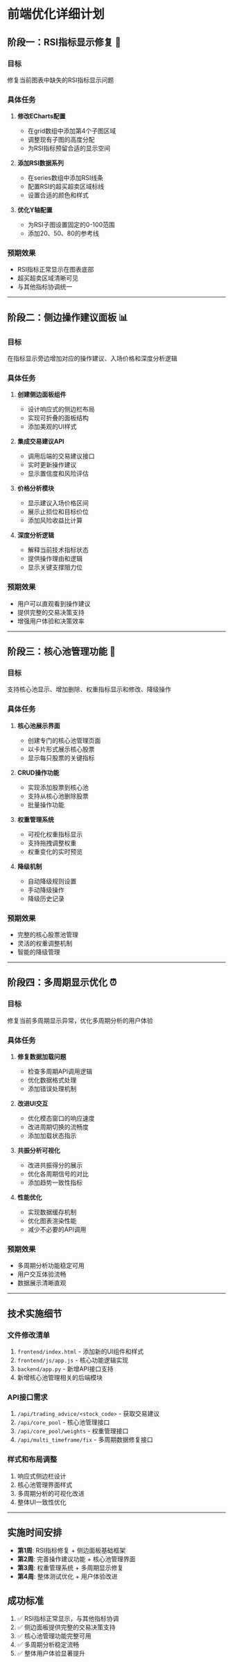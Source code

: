 # 前端优化详细计划

## 阶段一：RSI指标显示修复 🔧

### 目标
修复当前图表中缺失的RSI指标显示问题

### 具体任务
1. **修改ECharts配置**
   - 在grid数组中添加第4个子图区域
   - 调整现有子图的高度分配
   - 为RSI指标预留合适的显示空间

2. **添加RSI数据系列**
   - 在series数组中添加RSI线条
   - 配置RSI的超买超卖区域标线
   - 设置合适的颜色和样式

3. **优化Y轴配置**
   - 为RSI子图设置固定的0-100范围
   - 添加20、50、80的参考线

### 预期效果
- RSI指标正常显示在图表底部
- 超买超卖区域清晰可见
- 与其他指标协调统一

---

## 阶段二：侧边操作建议面板 📊

### 目标
在指标显示旁边增加对应的操作建议、入场价格和深度分析逻辑

### 具体任务
1. **创建侧边面板组件**
   - 设计响应式的侧边栏布局
   - 实现可折叠的面板结构
   - 添加美观的UI样式

2. **集成交易建议API**
   - 调用后端的交易建议接口
   - 实时更新操作建议
   - 显示置信度和风险评估

3. **价格分析模块**
   - 显示建议入场价格区间
   - 展示止损位和目标价位
   - 添加风险收益比计算

4. **深度分析逻辑**
   - 解释当前技术指标状态
   - 提供操作理由和逻辑
   - 显示关键支撑阻力位

### 预期效果
- 用户可以直观看到操作建议
- 提供完整的交易决策支持
- 增强用户体验和决策效率

---

## 阶段三：核心池管理功能 🎯

### 目标
支持核心池显示、增加删除、权重指标显示和修改、降级操作

### 具体任务
1. **核心池展示界面**
   - 创建专门的核心池管理页面
   - 以卡片形式展示核心股票
   - 显示每只股票的关键指标

2. **CRUD操作功能**
   - 实现添加股票到核心池
   - 支持从核心池删除股票
   - 批量操作功能

3. **权重管理系统**
   - 可视化权重指标显示
   - 支持拖拽调整权重
   - 权重变化的实时预览

4. **降级机制**
   - 自动降级规则设置
   - 手动降级操作
   - 降级历史记录

### 预期效果
- 完整的核心股票池管理
- 灵活的权重调整机制
- 智能的降级管理

---

## 阶段四：多周期显示优化 ⏰

### 目标
修复当前多周期显示异常，优化多周期分析的用户体验

### 具体任务
1. **修复数据加载问题**
   - 检查多周期API调用逻辑
   - 优化数据格式处理
   - 添加错误处理机制

2. **改进UI交互**
   - 优化模态窗口的响应速度
   - 改进周期切换的流畅度
   - 添加加载状态指示

3. **共振分析可视化**
   - 改进共振得分的展示
   - 优化各周期信号的对比
   - 添加趋势一致性指标

4. **性能优化**
   - 实现数据缓存机制
   - 优化图表渲染性能
   - 减少不必要的API调用

### 预期效果
- 多周期分析功能稳定可用
- 用户交互体验流畅
- 数据展示清晰直观

---

## 技术实施细节

### 文件修改清单
1. `frontend/index.html` - 添加新的UI组件和样式
2. `frontend/js/app.js` - 核心功能逻辑实现
3. `backend/app.py` - 新增API接口支持
4. 新增核心池管理相关的后端模块

### API接口需求
1. `/api/trading_advice/<stock_code>` - 获取交易建议
2. `/api/core_pool` - 核心池管理接口
3. `/api/core_pool/weights` - 权重管理接口
4. `/api/multi_timeframe/fix` - 多周期数据修复接口

### 样式和布局调整
1. 响应式侧边栏设计
2. 核心池管理界面样式
3. 多周期分析的可视化改进
4. 整体UI一致性优化

---

## 实施时间安排

- **第1周**: RSI指标修复 + 侧边面板基础框架
- **第2周**: 完善操作建议功能 + 核心池管理界面
- **第3周**: 权重管理系统 + 多周期显示修复
- **第4周**: 整体测试优化 + 用户体验改进

## 成功标准

1. ✅ RSI指标正常显示，与其他指标协调
2. ✅ 侧边面板提供完整的交易决策支持
3. ✅ 核心池管理功能完整可用
4. ✅ 多周期分析稳定流畅
5. ✅ 整体用户体验显著提升